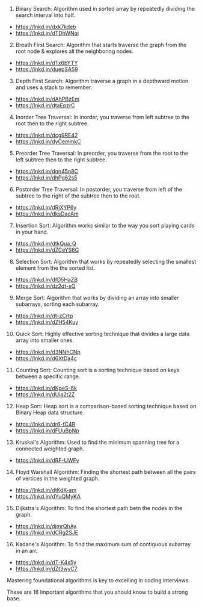 1. Binary Search: Algorithm used in sorted array by repeatedly dividing the search interval into half.
 - https://lnkd.in/dxk7kdeb
 - https://lnkd.in/dTDhWNqi

2. Breath First Search: Algorithm that starts traverse the graph from the root node & explores all the neighboring nodes.
 - https://lnkd.in/dTx6bYTY
 - https://lnkd.in/duepSA59

3. Depth First Search: Algorithm traverse a graph in a depthward motion and uses a stack to remember.
 - https://lnkd.in/dAhPBzEm
 - https://lnkd.in/dtaEpzrC

4. Inorder Tree Traversal: In inorder, you traverse from left subtree to the root then to the right subtree.
 - https://lnkd.in/dcg9RE42
 - https://lnkd.in/dyCemmkC

5. Preorder Tree Traversal: In preorder, you traverse from the root to the left subtree then to the right subtree.
 - https://lnkd.in/dqn45n8C
 - https://lnkd.in/dhPg62s5

6. Postorder Tree Traversal: In postorder, you traverse from left of the subtree to the right of the subtree then to the root.
 - https://lnkd.in/dRjXYP6y
 - https://lnkd.in/dksDacAm

7. Insertion Sort: Algorithm works similar to the way you sort playing cards in your hand.
 - https://lnkd.in/dtkQua_Q
 - https://lnkd.in/dZCeYS6G

8. Selection Sort: Algorithm that works by repeatedly selecting the smallest element from the the sorted list.
 - https://lnkd.in/dfD5HaZB
 - https://lnkd.in/dz2dt-sQ

9. Merge Sort: Algorithm that works by dividing an array into smaller subarrays, sorting each subarray.
 - https://lnkd.in/dt-zCrtp
 - https://lnkd.in/dZH54Kuy

10. Quick Sort: Highly effective sorting technique that divides a large data array into smaller ones.
 - https://lnkd.in/d3NNhCNp
 - https://lnkd.in/d6XtDa4c

11. Counting Sort: Counting sort is a sorting technique based on keys between a specific range.
 - https://lnkd.in/dKpeS-6k
 - https://lnkd.in/dUia2t2Z

12. Heap Sort: Heap sort is a comparison-based sorting technique based on Binary Heap data structure.
 - https://lnkd.in/dr6-fC4R
 - https://lnkd.in/dFUuBpNp

13. Kruskal's Algorithm: Used to find the minimum spanning tree for a connected weighted graph.
 - https://lnkd.in/dRF-UWFv

14. Floyd Warshall Algorithm: Finding the shortest path between all the pairs of vertices in the weighted graph.
 - https://lnkd.in/dtKdK-am
 - https://lnkd.in/dYuQMyKA

15. Dijkstra's Algorithm: To find the shortest path betn the nodes in the graph.
 - https://lnkd.in/djmrQhAy.
 - https://lnkd.in/dCRg2SJE

16. Kadane's Algorithm: To find the maximum sum of contiguous subarray in an arr.
 - https://lnkd.in/dT-K4x5y
 - https://lnkd.in/dZt3wyC7

Mastering foundational algorithms is key to excelling in coding interviews. 

These are 16 Important algorithms that you should know to build a strong base.
